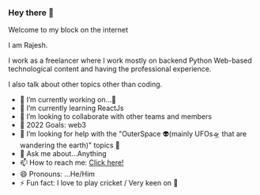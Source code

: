 ### Hey there 👋

Welcome to my block on the internet

I am Rajesh.

I work as a freelancer where I work mostly on backend Python Web-based technological content and having the professional experience.

I also talk about other topics other than coding. 

- 🔭 I’m currently working on...🧘
- 🌱 I’m currently learning ReactJs
- 👯 I’m looking to collaborate with other teams and members
- 🥅 2022 Goals: web3
- 🤔 I’m looking for help with the "OuterSpace 👽(mainly UFOs🛸 that are wandering the earth)" topics 🤪
- 💬 Ask me about...Anything
- 📫 How to reach me: <a href="https://rajeshb.xyz/" target="_top">Click here!</a>
- 😄 Pronouns: ...He/Him
- ⚡ Fun fact: I love to play cricket / Very keen on 🚴
